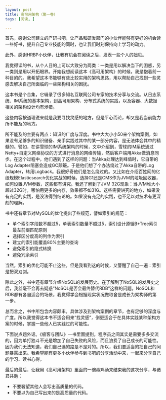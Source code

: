 ```yaml
---
layout: post
title: 高可用架构（第一卷）
tags: [阅读, ]

---
```


首先，感谢公司建立的产研书吧，让产品和研发部门的小伙伴能够有更好的机会读一些好书，提升自己专业技能的同时，也让我们时刻保持向上学习的动力。

此外，感谢HRBP小伙伴，让我有机会在阅读之后，发表一些个人的拙见。

我觉得读的书，从个人目的上可以大致分为两类：一类是用以解决当下的困惑，另一类则是用以开拓眼界。开始我想阅读这本《高可用架构》的时候，我是抱着前一种目的的。我希望这本书能够有些比较实用的架构思路，用以帮助自己找到一些灵感去解决自己所面临的一些架构相关的困扰。

这本书是个合集，它辑录了很多知名互联网公司专家的技术分享与交流。从日志系统、IM系统的基本架构，到高可用架构、分布式系统的实践，以及容器、大数据相关的架构设计均有涉猎。

这些内容按道理说来就是我要寻找灵感的地方，但是平心而论，却又是我当前能力所不能及的地方。

所不能及的主要有两点：知识的广度与深度。书中大大小小50来个架构案例，如果没有足够多的知识储备、亲手实践过其中的某一部分内容，是无法体会其中的精髓的。譬如，在讲雪球的IM系统架构的时候，文中介绍到，雪球的IM系统通过Netty+自定义网络协议的方式进行消息的网络传输，然后客户端用Akka做消息同步。在这个过程中，他们遇到了这样的问题：当Akka处理达到峰值时，它自带的Log Adapter阻塞会造成GC颠簸。于是他们想了个办法绕过了Akka自带的Log Adapter，转用Logback。我很好奇他们是怎么绕过的。又比如在介绍百姓网的亿级规模Elasticsearch优化实战的时候，选择G1还是CMS作为JVM的垃圾回收器，如何设置JVM参数，这些都有讲究。我还了解到了JVM 32G现象：当JVM堆大小超过32G时，哪怕用更多的内存，效果都不如31G。这些需要讲究的地方，如果没有充足的实践，是没法得到结论的。如果没有充足的实践，也不足以对技术有更深刻的理解。

书中还有章节对MySQL的优化提出了些规范，譬如索引的规范：
+ 单个索引字段数不超过5，单表索引数量不超过5，索引设计遵循B+Tree索引最左前缀匹配原则
+ 选择区分度高的列作为索引
+ 建立的索引能覆盖80%主要的查询
+ 避免索引的隐式转换
+ 避免冗余索引

当然，索引的优化可能不止这些，但是我看到这的时候，又警醒了自己一遍：索引是把双刃剑。

除此之外，书中还有章节介绍NoSQL的发展历史。在了解到了NoSQL的发展史之后，我丝毫不会再去疑惑“NoSQL是否会最终替代RDB”这样的问题。NoSQL和RDB都有各自适合的场景，我觉得学会根据现实状况做取舍是成长为架构师的第一步。

总而言之，书中所包含内容颇丰，具体涉及到架构案例的章节，也有足够的深度与广度。所以我觉得这本书不适合用来“找灵感”，倒更适合于在具体实践某种架构方案的时候，掌握一些他人已实践过的可能性。

下面说点题外话。《极客与团队》一书里面提到，程序员之间其实是需要多多交流的，因为单打独斗不光是增加了自己失败的风险，而且浪费了自己成长的可能性。因为我们无法知道，我们自己选的路是不是对的。所以，我们要适当的把自己的问题暴露出来。我希望能有更多小伙伴参与到书吧的分享活动中来，一起来分享自己的学习、读书心得。

最后的最后，让我用《高可用架构》里面的一碗毒鸡汤来结束我的这次分享，与诸君共勉：
+ 不要奢望其他人会写出高质量的代码。
+ 不要以为自己写出来的是高质量的代码。